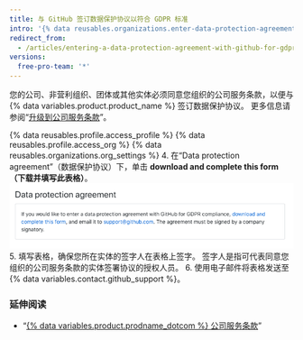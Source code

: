 ```yaml
---
title: 与 GitHub 签订数据保护协议以符合 GDPR 标准
intro: '{% data reusables.organizations.enter-data-protection-agreement %}'
redirect_from:
  - /articles/entering-a-data-protection-agreement-with-github-for-gdpr-compliance
versions:
  free-pro-team: '*'
---
```


您的公司、非营利组织、团体或其他实体必须同意您组织的公司服务条款，以便与 {% data variables.product.product_name %} 签订数据保护协议。 更多信息请参阅“[升级到公司服务条款](/articles/upgrading-to-the-corporate-terms-of-service)”。

{% data reusables.profile.access_profile %}
{% data reusables.profile.access_org %}
{% data reusables.organizations.org_settings %}
4. 在“Data protection agreement”（数据保护协议）下，单击 **download and complete this form（下载并填写此表格）**。 ![数据保护协议部分](/assets/images/help/organizations/data-protection-agreement.png)
5. 填写表格，确保您所在实体的签字人在表格上签字。 签字人是指可代表同意您组织的公司服务条款的实体签署协议的授权人员。
6. 使用电子邮件将表格发送至 {% data variables.contact.github_support %}。

### 延伸阅读
- “[{% data variables.product.prodname_dotcom %} 公司服务条款](/articles/github-corporate-terms-of-service/)”

